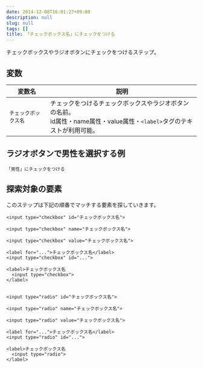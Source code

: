 ```yaml
---
date: 2014-12-08T16:01:27+09:00
description: null
slug: null
tags: []
title: 「チェックボックス名」にチェックをつける
---
```


チェックボックスやラジオボタンにチェックをつけるステップ。

## 変数

変数名 | 説明
------|---------
`チェックボックス名` | チェックをつけるチェックボックスやラジオボタンの名前。<br>id属性・name属性・value属性・`<label>`タグのテキストが利用可能。

## ラジオボタンで男性を選択する例

```
「男性」にチェックをつける
```

## 探索対象の要素

このステップは下記の順番でマッチする要素を探していきます。

```
<input type="checkbox" id="チェックボックス名">

<input type="checkbox" name="チェックボックス名">

<input type="checkbox" value="チェックボックス名">

<label for="...">チェックボックス名</label>
<input type="checkbox" id="...">

<label>チェックボックス名
  <input type="checkbox">
</label>


<input type="radio" id="チェックボックス名">

<input type="radio" name="チェックボックス名">

<input type="radio" value="チェックボックス名">

<label for="...">チェックボックス名</label>
<input type="radio" id="...">

<label>チェックボックス名
  <input type="radio">
</label>
```
